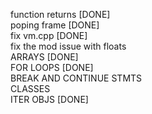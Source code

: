 function returns                    [DONE]<br>
poping frame                        [DONE]<br>
fix vm.cpp                          [DONE]<br>
fix the mod issue with floats             <br>
ARRAYS                              [DONE]<br>
FOR LOOPS                           [DONE]<br>
BREAK AND CONTINUE STMTS                  <br>
CLASSES                                   <br>
ITER OBJS                           [DONE]<br>